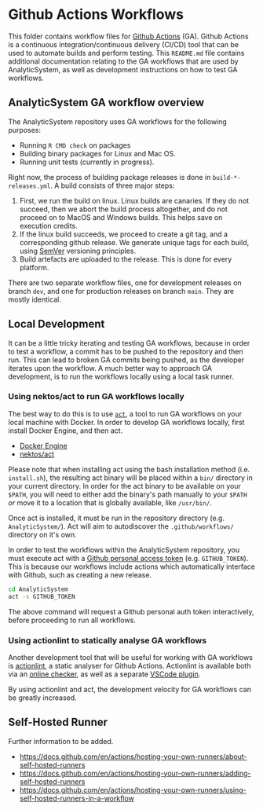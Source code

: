 # Github Actions Workflows

This folder contains workflow files for [Github Actions](https://docs.github.com/en/actions) (GA). Github Actions is a continuous integration/continuous delivery (CI/CD) tool that can be used to automate builds and perform testing. This `README.md` file contains additional documentation relating to the GA workflows that are used by AnalyticSystem, as well as development instructions on how to test GA workflows.

## AnalyticSystem GA workflow overview

The AnalyticSystem repository uses GA workflows for the following purposes:

* Running `R CMD check` on packages
* Building binary packages for Linux and Mac OS.
* Running unit tests (currently in progress).

Right now, the process of building package releases is done in `build-*-releases.yml`. A build consists of three major steps:

1. First, we run the build on linux. Linux builds are canaries. If they do not succeed, then we abort the build process altogether, and do not proceed on to MacOS and Windows builds. This helps save on execution credits.
2. If the linux build succeeds, we proceed to create a git tag, and a corresponding github release. We generate unique tags for each build, using [SemVer](https://semver.org/) versioning principles.
3. Build artefacts are uploaded to the release. This is done for every platform.

There are two separate workflow files, one for development releases on branch `dev`, and one for production releases on branch `main`. They are mostly identical.

## Local Development

It can be a little tricky iterating and testing GA workflows, because in order to test a workflow, a commit has to be pushed to the repository and then run. This can lead to broken GA commits being pushed, as the developer iterates upon the workflow. A much better way to approach GA development, is to run the workflows locally using a local task runner.

### Using nektos/act to run GA workflows locally

The best way to do this is to use [`act`](https://github.com/nektos/act), a tool to run GA workflows on your local machine with Docker. In order to develop GA workflows locally, first install Docker Engine, and then act.

* [Docker Engine](https://docs.docker.com/desktop/install/linux-install/)
* [nektos/act](https://github.com/nektos/act)

Please note that when installing act using the bash installation method (i.e. `install.sh`), the resulting act binary will be placed within a `bin/` directory in your current directory. In order for the act binary to be available on your `$PATH`, you will need to either add the binary's path manually to your `$PATH` *or* move it to a location that is globally available, like `/usr/bin/`.

Once act is installed, it must be run in the repository directory (e.g. `AnalyticSystem/`). Act will aim to autodiscover the `.github/workflows/` directory on it's own. 

In order to test the workflows within the AnalyticSystem repository, you must execute act with a [Github personal access token](https://docs.github.com/en/authentication/keeping-your-account-and-data-secure/creating-a-personal-access-token) (e.g. `GITHUB_TOKEN`). This is because our workflows include actions which automatically interface with Github, such as creating a new release.

```bash
cd AnalyticSystem
act -s GITHUB_TOKEN
```

The above command will request a Github personal auth token interactively, before proceeding to run all workflows.

### Using actionlint to statically analyse GA workflows

Another development tool that will be useful for working with GA workflows is [actionlint](https://github.com/rhysd/actionlint), a static analyser for Github Actions. Actionlint is available both via an [online checker](https://rhysd.github.io/actionlint/), as well as a separate [VSCode plugin](https://github.com/arahatashun/vscode-actionlint).

By using actionlint and act, the development velocity for GA workflows can be greatly increased.

## Self-Hosted Runner

Further information to be added.

* https://docs.github.com/en/actions/hosting-your-own-runners/about-self-hosted-runners
* https://docs.github.com/en/actions/hosting-your-own-runners/adding-self-hosted-runners
* https://docs.github.com/en/actions/hosting-your-own-runners/using-self-hosted-runners-in-a-workflow
